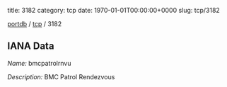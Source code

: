title: 3182
category: tcp
date: 1970-01-01T00:00:00+0000
slug: tcp/3182

[portdb](/) / [tcp](/category/tcp.html) / 3182


## IANA Data

_Name:_ bmcpatrolrnvu

_Description:_ BMC Patrol Rendezvous

